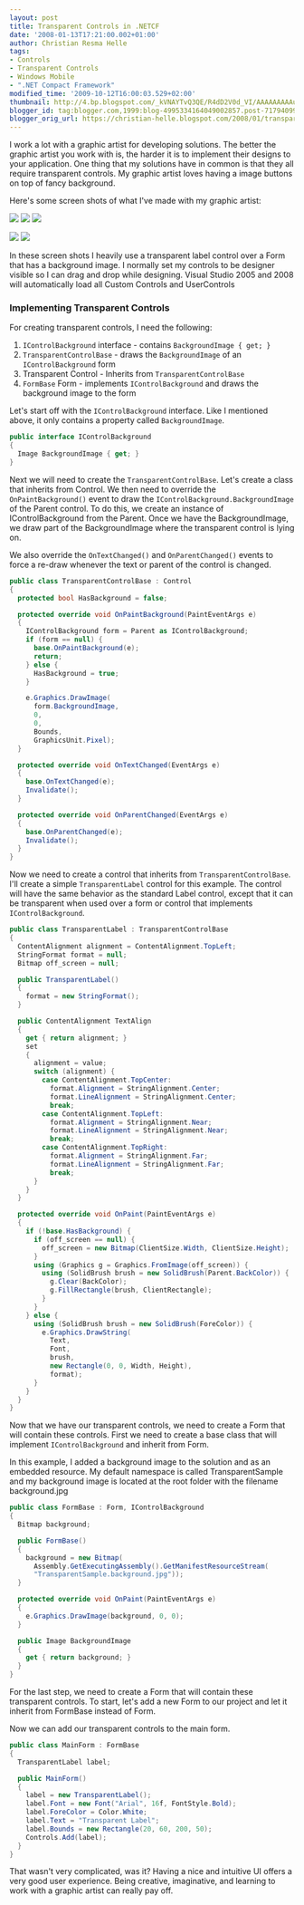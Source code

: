 ```yaml
---
layout: post
title: Transparent Controls in .NETCF
date: '2008-01-13T17:21:00.002+01:00'
author: Christian Resma Helle
tags:
- Controls
- Transparent Controls
- Windows Mobile
- ".NET Compact Framework"
modified_time: '2009-10-12T16:00:03.529+02:00'
thumbnail: http://4.bp.blogspot.com/_kVNAYTvQ3QE/R4dD2V0d_VI/AAAAAAAAAu0/nxNdlVu_suI/s72-c/pc_capture4.jpg
blogger_id: tag:blogger.com,1999:blog-4995334164049002857.post-7179409956875335575
blogger_orig_url: https://christian-helle.blogspot.com/2008/01/transparent-controls-in-netcf.html
---
```


I work a lot with a graphic artist for developing solutions. The better the graphic artist you work with is, the harder it is to implement their designs to your application. One thing that my solutions have in common is that they all require transparent controls. My graphic artist loves having a image buttons on top of fancy background.

Here's some screen shots of what I've made with my graphic artist:

![](/assets/images/transparent-controls-inspectionlog-1.jpg)
![](/assets/images/transparent-controls-inspectionlog-2.jpg)
![](/assets/images/transparent-controls-inspectionlog-3.jpg)

![](/assets/images/transparent-controls-timetracker-1.jpg)
![](/assets/images/transparent-controls-timetracker-2.jpg)

In these screen shots I heavily use a transparent label control over a Form that has a background image. I normally set my controls to be designer visible so I can drag and drop while designing. Visual Studio 2005 and 2008 will automatically load all Custom Controls and UserControls

### Implementing Transparent Controls

For creating transparent controls, I need the following:

1) `IControlBackground` interface - contains `BackgroundImage { get; }`
2) `TransparentControlBase` - draws the `BackgroundImage` of an `IControlBackground` form
3) Transparent Control - Inherits from `TransparentControlBase`
4) `FormBase` Form - implements `IControlBackground` and draws the background image to the form

Let's start off with the `IControlBackground` interface. Like I mentioned above, it only contains a property called `BackgroundImage`.

```csharp
public interface IControlBackground
{
  Image BackgroundImage { get; }
}
```

Next we will need to create the `TransparentControlBase`. Let's create a class that inherits from Control. We then need to override the `OnPaintBackground()` event to draw the `IControlBackground.BackgroundImage` of the Parent control. To do this, we create an instance of IControlBackground from the Parent. Once we have the BackgroundImage, we draw part of the BackgroundImage where the transparent control is lying on.

We also override the `OnTextChanged()` and `OnParentChanged()` events to force a re-draw whenever the text or parent of the control is changed.

```csharp
public class TransparentControlBase : Control
{
  protected bool HasBackground = false;

  protected override void OnPaintBackground(PaintEventArgs e)
  {
    IControlBackground form = Parent as IControlBackground;
    if (form == null) {
      base.OnPaintBackground(e);
      return;
    } else {
      HasBackground = true;
    }

    e.Graphics.DrawImage(
      form.BackgroundImage,
      0,
      0,
      Bounds,
      GraphicsUnit.Pixel);
  }

  protected override void OnTextChanged(EventArgs e)
  {
    base.OnTextChanged(e);
    Invalidate();
  }

  protected override void OnParentChanged(EventArgs e)
  {
    base.OnParentChanged(e);
    Invalidate();
  }
}
```

Now we need to create a control that inherits from `TransparentControlBase`. I'll create a simple `TransparentLabel` control for this example. The control will have the same behavior as the standard Label control, except that it can be transparent when used over a form or control that implements `IControlBackground`.

```csharp
public class TransparentLabel : TransparentControlBase
{
  ContentAlignment alignment = ContentAlignment.TopLeft;
  StringFormat format = null;
  Bitmap off_screen = null;

  public TransparentLabel()
  {
    format = new StringFormat();
  }

  public ContentAlignment TextAlign
  {
    get { return alignment; }
    set
    {
      alignment = value;
      switch (alignment) {
        case ContentAlignment.TopCenter:
          format.Alignment = StringAlignment.Center;
          format.LineAlignment = StringAlignment.Center;
          break;
        case ContentAlignment.TopLeft:
          format.Alignment = StringAlignment.Near;
          format.LineAlignment = StringAlignment.Near;
          break;
        case ContentAlignment.TopRight:
          format.Alignment = StringAlignment.Far;
          format.LineAlignment = StringAlignment.Far;
          break;
      }
    }
  }

  protected override void OnPaint(PaintEventArgs e)
  {
    if (!base.HasBackground) {
      if (off_screen == null) {
        off_screen = new Bitmap(ClientSize.Width, ClientSize.Height);
      }
      using (Graphics g = Graphics.FromImage(off_screen)) {
        using (SolidBrush brush = new SolidBrush(Parent.BackColor)) {
          g.Clear(BackColor);
          g.FillRectangle(brush, ClientRectangle);
        }
      }
    } else {
      using (SolidBrush brush = new SolidBrush(ForeColor)) {
        e.Graphics.DrawString(
          Text,
          Font,
          brush,
          new Rectangle(0, 0, Width, Height),
          format);
      }
    }
  }
}
```

Now that we have our transparent controls, we need to create a Form that will contain these controls. First we need to create a base class that will implement `IControlBackground` and inherit from Form.

In this example, I added a background image to the solution and as an embedded resource. My default namespace is called TransparentSample and my background image is located at the root folder with the filename background.jpg

```csharp
public class FormBase : Form, IControlBackground
{
  Bitmap background;

  public FormBase()
  {
    background = new Bitmap(
      Assembly.GetExecutingAssembly().GetManifestResourceStream(
      "TransparentSample.background.jpg"));
  }

  protected override void OnPaint(PaintEventArgs e)
  {
    e.Graphics.DrawImage(background, 0, 0);
  }

  public Image BackgroundImage
  {
    get { return background; }
  }
}
```

For the last step, we need to create a Form that will contain these transparent controls. To start, let's add a new Form to our project and let it inherit from FormBase instead of Form.

Now we can add our transparent controls to the main form.

```csharp
public class MainForm : FormBase
{
  TransparentLabel label;

  public MainForm()
  {
    label = new TransparentLabel();
    label.Font = new Font("Arial", 16f, FontStyle.Bold);
    label.ForeColor = Color.White;
    label.Text = "Transparent Label";
    label.Bounds = new Rectangle(20, 60, 200, 50);
    Controls.Add(label);
  }
}
```

That wasn't very complicated, was it? Having a nice and intuitive UI offers a very good user experience. Being creative, imaginative, and learning to work with a graphic artist can really pay off.